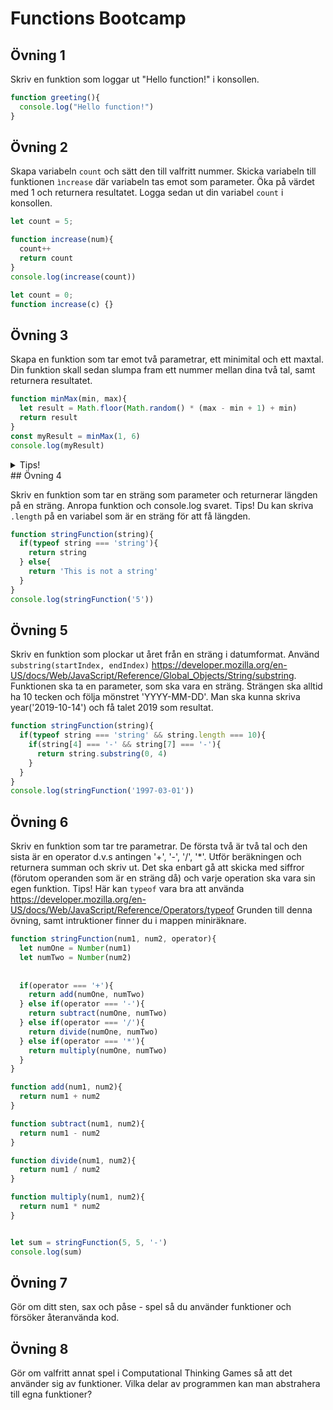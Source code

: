# Functions Bootcamp

## Övning 1

Skriv en funktion som loggar ut "Hello function!" i konsollen.
```javascript
function greeting(){
  console.log("Hello function!")
}
```
## Övning 2

Skapa variabeln `count` och sätt den till valfritt nummer. Skicka variabeln till funktionen `ìncrease` där variabeln tas emot som parameter. Öka på värdet med 1 och returnera resultatet. Logga sedan ut din variabel `count` i konsollen.
```javascript
let count = 5;

function increase(num){
  count++
  return count
}
console.log(increase(count))
```
```javascript
let count = 0;
function increase(c) {}
```

## Övning 3

Skapa en funktion som tar emot två parametrar, ett minimital och ett maxtal. Din funktion skall sedan slumpa fram ett nummer mellan dina två tal, samt returnera resultatet.
```javascript
function minMax(min, max){
  let result = Math.floor(Math.random() * (max - min + 1) + min)
  return result
}
const myResult = minMax(1, 6)
console.log(myResult)
```
<details>
<summary>Tips!</summary>
Math.floor(Math.random() * 6 + 1) kommer slumpa fram ett tal mellan 1 och 6.
</details>
## Övning 4

Skriv en funktion som tar en sträng som parameter och returnerar längden på en sträng.
Anropa funktion och console.log svaret. Tips! Du kan skriva `.length` på en variabel som är en sträng för att få längden.
```javascript
function stringFunction(string){
  if(typeof string === 'string'){
    return string
  } else{
    return 'This is not a string'
  }
}
console.log(stringFunction('5'))
```
## Övning 5

Skriv en funktion som plockar ut året från en sträng i datumformat. Använd `substring(startIndex, endIndex)` https://developer.mozilla.org/en-US/docs/Web/JavaScript/Reference/Global_Objects/String/substring.
Funktionen ska ta en parameter, som ska vara en sträng. Strängen ska alltid ha 10 tecken och följa mönstret 'YYYY-MM-DD'. Man ska kunna skriva year('2019-10-14') och få talet 2019 som resultat.
```javascript
function stringFunction(string){
  if(typeof string === 'string' && string.length === 10){
    if(string[4] === '-' && string[7] === '-'){
      return string.substring(0, 4)
    }
  }
}
console.log(stringFunction('1997-03-01'))

```
## Övning 6

Skriv en funktion som tar tre parametrar. De första två är två tal och den sista är en operator d.v.s antingen '+', '-', '/', '\*'.
Utför beräkningen och returnera summan och skriv ut. Det ska enbart gå att skicka med siffror (förutom operanden som är en sträng då) och varje operation ska vara sin egen funktion.
Tips! Här kan `typeof` vara bra att använda https://developer.mozilla.org/en-US/docs/Web/JavaScript/Reference/Operators/typeof
Grunden till denna övning, samt intruktioner finner du i mappen miniräknare.
```javascript
function stringFunction(num1, num2, operator){
  let numOne = Number(num1)
  let numTwo = Number(num2)
  
  
  if(operator === '+'){
    return add(numOne, numTwo)
  } else if(operator === '-'){
    return subtract(numOne, numTwo)
  } else if(operator === '/'){
    return divide(numOne, numTwo)
  } else if(operator === '*'){
    return multiply(numOne, numTwo)
  }
}

function add(num1, num2){
  return num1 + num2
}

function subtract(num1, num2){
  return num1 - num2
}

function divide(num1, num2){
  return num1 / num2
}

function multiply(num1, num2){
  return num1 * num2
}


let sum = stringFunction(5, 5, '-')
console.log(sum)
```
## Övning 7

Gör om ditt sten, sax och påse - spel så du använder funktioner och försöker återanvända kod.

## Övning 8

Gör om valfritt annat spel i Computational Thinking Games så att det använder sig av funktioner. Vilka delar av programmen kan man abstrahera till egna funktioner?
